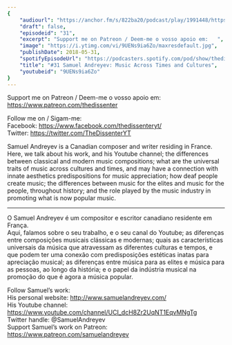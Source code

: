 ```yaml
---
{
	"audiourl": "https://anchor.fm/s/822ba20/podcast/play/1991448/https%3A%2F%2Fd3ctxlq1ktw2nl.cloudfront.net%2Fproduction%2F2018-11-27%2F7600426-44100-2-07847433e13ab.mp3",
	"draft": false,
	"episodeid": "31",
	"excerpt": "Support me on Patreon / Deem-me o vosso apoio em:   ",
	"image": "https://i.ytimg.com/vi/9UENs9ia6Zo/maxresdefault.jpg",
	"publishDate": 2018-05-31,
	"spotifyEpisodeUrl": "https://podcasters.spotify.com/pod/show/thedissenter/episodes/31-Samuel-Andreyev-Music-Across-Times-and-Cultures-e2r9ao",
	"title": "#31 Samuel Andreyev: Music Across Times and Cultures",
	"youtubeid": "9UENs9ia6Zo"
}
---
```

Support me on Patreon / Deem-me o vosso apoio em:   
https://www.patreon.com/thedissenter

Follow me on / Sigam-me:  
Facebook: https://www.facebook.com/thedissenteryt/  
Twitter: https://twitter.com/TheDissenterYT

Samuel Andreyev is a Canadian composer and writer residing in France.  
Here, we talk about his work, and his Youtube channel; the differences between classical and modern music compositions; what are the universal traits of music across cultures and times, and may have a connection with innate aesthetics predispositions for music appreciation; how deaf people create music; the differences between music for the elites and music for the people, throughout history; and the role played by the music industry in promoting what is now popular music. 

---

O Samuel Andreyev é um compositor e escritor canadiano residente em França.  
Aqui, falamos sobre o seu trabalho, e o seu canal do Youtube; as diferenças entre composições musicais clássicas e modernas; quais as características universais da música que atravessam as diferentes culturas e tempos, e que podem ter uma conexão com predisposições estéticas inatas para apreciação musical; as diferenças entre música para as elites e música para as pessoas, ao longo da história; e o papel da indústria musical na promoção do que é agora a música popular.

Follow Samuel’s work:  
His personal website: http://www.samuelandreyev.com/  
His Youtube channel: https://www.youtube.com/channel/UCI_dcH8Zr2UqNT1EqvMNgTg  
Twitter handle: @SamuelAndreyev  
Support Samuel’s work on Patreon: https://www.patreon.com/samuelandreyev